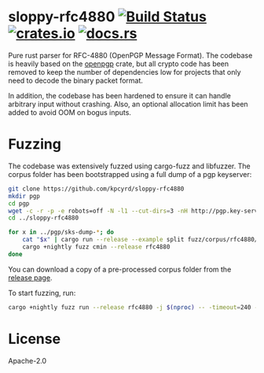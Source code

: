 # sloppy-rfc4880 [![Build Status][travis-img]][travis] [![crates.io][crates-img]][crates] [![docs.rs][docs-img]][docs]

[travis-img]:   https://travis-ci.com/kpcyrd/sloppy-rfc4880.svg?branch=master
[travis]:       https://travis-ci.com/kpcyrd/sloppy-rfc4880
[crates-img]:   https://img.shields.io/crates/v/sloppy-rfc4880.svg
[crates]:       https://crates.io/crates/sloppy-rfc4880
[docs-img]:     https://docs.rs/sloppy-rfc4880/badge.svg
[docs]:         https://docs.rs/sloppy-rfc4880

Pure rust parser for RFC-4880 (OpenPGP Message Format). The codebase is heavily
based on the [openpgp] crate, but all crypto code has been removed to keep the
number of dependencies low for projects that only need to decode the binary
packet format.

[openpgp]: https://crates.io/crates/openpgp

In addition, the codebase has been hardened to ensure it can handle arbitrary
input without crashing. Also, an optional allocation limit has been added to
avoid OOM on bogus inputs.

# Fuzzing

The codebase was extensively fuzzed using cargo-fuzz and libfuzzer. The corpus
folder has been bootstrapped using a full dump of a pgp keyserver:

```sh
git clone https://github.com/kpcyrd/sloppy-rfc4880
mkdir pgp
cd pgp
wget -c -r -p -e robots=off -N -l1 --cut-dirs=3 -nH http://pgp.key-server.io/dump/2018-10-07/
cd ../sloppy-rfc4880

for x in ../pgp/sks-dump-*; do
    cat "$x" | cargo run --release --example split fuzz/corpus/rfc4880/pgp
    cargo +nightly fuzz cmin --release rfc4880
done
```

You can download a copy of a pre-processed corpus folder from the [release page][0].

[0]: https://github.com/kpcyrd/sloppy-rfc4880/releases

To start fuzzing, run:
```sh
cargo +nightly fuzz run --release rfc4880 -j $(nproc) -- -timeout=240 -rss_limit_mb=500
```

# License

Apache-2.0
